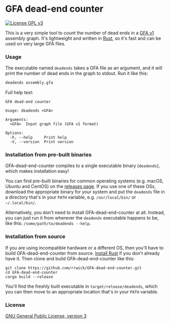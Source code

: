 # GFA dead-end counter

[![License GPL v3](https://img.shields.io/badge/license-GPL%20v3-blue.svg)](https://www.gnu.org/licenses/gpl-3.0.en.html)


This is a very simple tool to count the number of dead ends in a [GFA v1](https://gfa-spec.github.io/GFA-spec/GFA1.html) assembly graph. It's lightweight and written in [Rust](https://www.rust-lang.org), so it's fast and can be used on very large GFA files.



### Usage

The executable named `deadends` takes a GFA file as an argument, and it will print the number of dead ends in the graph to stdout. Run it like this:

```bash
deadends assembly.gfa
```

Full help text:
```
GFA dead-end counter

Usage: deadends <GFA>

Arguments:
  <GFA>  Input graph file (GFA v1 format)

Options:
  -h, --help     Print help
  -V, --version  Print version
```



### Installation from pre-built binaries

GFA-dead-end-counter compiles to a single executable binary (`deadends`), which makes installation easy!

You can find pre-built binaries for common operating systems (e.g. macOS, Ubuntu and CentOS) on the [releases page](https://github.com/rrwick/GFA-dead-end-counter/releases). If you use one of these OSs, download the appropriate binary for your system and put the `deadends` file in a directory that's in your `PATH` variable, e.g. `/usr/local/bin/` or `~/.local/bin/`.

Alternatively, you don't need to install GFA-dead-end-counter at all. Instead, you can just run it from wherever the `deadends` executable happens to be, like this: `/some/path/to/deadends --help`.



### Installation from source

If you are using incompatible hardware or a different OS, then you'll have to build GFA-dead-end-counter from source. [Install Rust](https://www.rust-lang.org/tools/install) if you don't already have it. Then clone and build GFA-dead-end-counter like this:
```
git clone https://github.com/rrwick/GFA-dead-end-counter.git
cd GFA-dead-end-counter
cargo build --release
```

You'll find the freshly built executable in `target/release/deadends`, which you can then move to an appropriate location that's in your `PATH` variable.



### License

[GNU General Public License, version 3](https://www.gnu.org/licenses/gpl-3.0.html)
